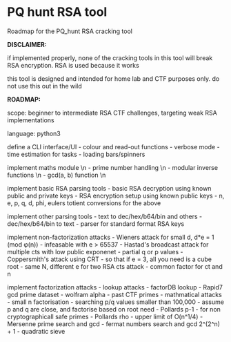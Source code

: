 # PQ hunt RSA tool
Roadmap for the PQ_hunt RSA cracking tool

**DISCLAIMER:**

if implemented properly, none of the cracking tools in this tool will break RSA encryption. RSA is used because it works

this tool is designed and intended for home lab and CTF purposes only. do not use this out in the wild

**ROADMAP:**

scope: beginner to intermediate RSA CTF challenges, targeting weak RSA implementations

language: python3

define a CLI interface/UI
	- colour and read-out functions
	- verbose mode
	- time estimation for tasks
	- loading bars/spinners

implement maths module \n
	- prime number handling \n
	- modular inverse functions \n
	- gcd(a, b) function \n

implement basic RSA parsing tools
	- basic RSA decryption using known public and private keys
	- RSA encryption setup using known public keys
	- n, e, p, q, d, phi, eulers totient conversions for the above

implement other parsing tools
	- text to dec/hex/b64/bin and others
	- dec/hex/b64/bin to text
	- parser for standard format RSA keys
	
implement non-factorization attacks
	- Wieners attack for small d, d*e = 1 (mod φ(n)) - infeasable with e > 65537
	- Hastad's broadcast attack for multiple cts with low public exponenet
	- partial q or p values
	- Coppersmith's attack using CRT - so that if e = 3, all you need is a cube root
	- same N, different e for two RSA cts attack
	- common factor for ct and n
	
implement factorization attacks
	- lookup attacks
		- factorDB lookup
		- Rapid7 gcd prime dataset
		- wolfram alpha
		- past CTF primes
	- mathmatical attacks
		- small n factorisation
		- searching p/q values smaller than 100,000
		- assume p and q are close, and factorise based on root need
		- Pollards p-1 - for non cryptographicall safe primes
		- Pollards rho - upper limit of O(n^1/4)
		- Mersenne prime search and gcd
		- fermat numbers search and gcd 2^(2^n) + 1
		- quadratic sieve
